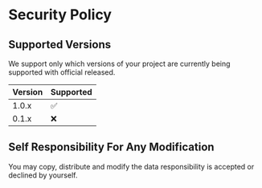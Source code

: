 # Security Policy

## Supported Versions

We support only which versions of your project are
currently being supported with official released.

| Version | Supported          |
| ------- | ------------------ |
| 1.0.x   | :white_check_mark: |
| 0.1.x   | :x:                |


## Self Responsibility For Any Modification 

You may copy, distribute and modify the data responsibility is accepted or declined by yourself.
